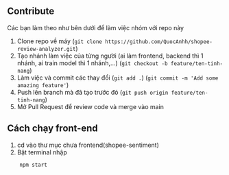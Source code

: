 ## Contribute
Các bạn làm theo như bên dưới để làm việc nhóm với repo này

1. Clone repo về máy (`git clone https://github.com/QuocAnhh/shopee-review-analyzer.git`)
2. Tạo nhánh làm việc của từng người (ai làm frontend, backend thì 1 nhánh, ai train model thì 1 nhánh,...) (`git checkout -b feature/ten-tinh-nang`)
3. Làm việc và commit các thay đổi (`git add .`) (`git commit -m 'Add some amazing feature'`)
4. Push lên branch mà đã tạo trước đó (`git push origin feature/ten-tinh-nang`)
5. Mở Pull Request để review code và merge vào main
## Cách chạy front-end
1. cd vào thư mục chưa frontend(shopee-sentiment)
2. Bật terminal nhập
```cmd
    npm start
```